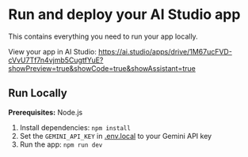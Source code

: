 # Run and deploy your AI Studio app

This contains everything you need to run your app locally.

View your app in AI Studio: https://ai.studio/apps/drive/1M67ucFVD-cVvU7Tf7n4vjmb5CugtfYuE?showPreview=true&showCode=true&showAssistant=true

## Run Locally

**Prerequisites:**  Node.js


1. Install dependencies:
   `npm install`
2. Set the `GEMINI_API_KEY` in [.env.local](.env.local) to your Gemini API key
3. Run the app:
   `npm run dev`

